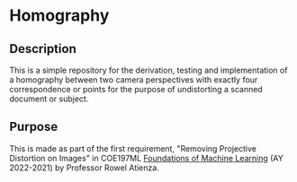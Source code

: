 # Homography

## Description

This is a simple repository for the derivation, testing and implementation of a homography between two camera perspectives with exactly four correspondence or points for the purpose of undistorting a scanned document or subject.

## Purpose

This is made as part of the first requirement, "Removing Projective Distortion on Images" in COE197ML [Foundations of Machine Learning](https://github.com/roatienza/ml) (AY 2022-2021) by Professor Rowel Atienza.